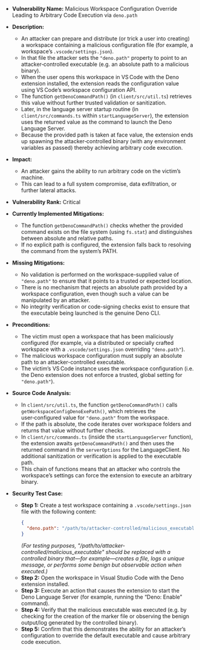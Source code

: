 - **Vulnerability Name:** Malicious Workspace Configuration Override Leading to Arbitrary Code Execution via `deno.path`

- **Description:**
  - An attacker can prepare and distribute (or trick a user into creating) a workspace containing a malicious configuration file (for example, a workspace’s `.vscode/settings.json`).
  - In that file the attacker sets the `"deno.path"` property to point to an attacker‑controlled executable (e.g. an absolute path to a malicious binary).
  - When the user opens this workspace in VS Code with the Deno extension installed, the extension reads the configuration value using VS Code’s workspace configuration API.
  - The function `getDenoCommandPath()` (in `client/src/util.ts`) retrieves this value without further trusted validation or sanitization.
  - Later, in the language server startup routine (in `client/src/commands.ts` within `startLanguageServer`), the extension uses the returned value as the command to launch the Deno Language Server.
  - Because the provided path is taken at face value, the extension ends up spawning the attacker‑controlled binary (with any environment variables as passed) thereby achieving arbitrary code execution.

- **Impact:**
  - An attacker gains the ability to run arbitrary code on the victim’s machine.
  - This can lead to a full system compromise, data exfiltration, or further lateral attacks.

- **Vulnerability Rank:** Critical

- **Currently Implemented Mitigations:**
  - The function `getDenoCommandPath()` checks whether the provided command exists on the file system (using `fs.stat`) and distinguishes between absolute and relative paths.
  - If no explicit path is configured, the extension falls back to resolving the command from the system’s PATH.

- **Missing Mitigations:**
  - No validation is performed on the workspace-supplied value of `"deno.path"` to ensure that it points to a trusted or expected location.
  - There is no mechanism that rejects an absolute path provided by a workspace configuration, even though such a value can be manipulated by an attacker.
  - No integrity verification or code-signing checks exist to ensure that the executable being launched is the genuine Deno CLI.

- **Preconditions:**
  - The victim must open a workspace that has been maliciously configured (for example, via a distributed or specially crafted workspace with a `.vscode/settings.json` overriding `"deno.path"`).
  - The malicious workspace configuration must supply an absolute path to an attacker-controlled executable.
  - The victim’s VS Code instance uses the workspace configuration (i.e. the Deno extension does not enforce a trusted, global setting for `"deno.path"`).

- **Source Code Analysis:**
  - In `client/src/util.ts`, the function `getDenoCommandPath()` calls `getWorkspaceConfigDenoExePath()`, which retrieves the user‑configured value for `"deno.path"` from the workspace.
  - If the path is absolute, the code iterates over workspace folders and returns that value without further checks.
  - In `client/src/commands.ts` (inside the `startLanguageServer` function), the extension awaits `getDenoCommandPath()` and then uses the returned command in the `serverOptions` for the LanguageClient. No additional sanitization or verification is applied to the executable path.
  - This chain of functions means that an attacker who controls the workspace’s settings can force the extension to execute an arbitrary binary.

- **Security Test Case:**
  - **Step 1:** Create a test workspace containing a `.vscode/settings.json` file with the following content:
    ```json
    {
      "deno.path": "/path/to/attacker-controlled/malicious_executable"
    }
    ```
    *(For testing purposes, "/path/to/attacker-controlled/malicious_executable" should be replaced with a controlled binary that—for example—creates a file, logs a unique message, or performs some benign but observable action when executed.)*
  - **Step 2:** Open the workspace in Visual Studio Code with the Deno extension installed.
  - **Step 3:** Execute an action that causes the extension to start the Deno Language Server (for example, running the “Deno: Enable” command).
  - **Step 4:** Verify that the malicious executable was executed (e.g. by checking for the creation of the marker file or observing the benign output/log generated by the controlled binary).
  - **Step 5:** Confirm that this demonstrates the ability for an attacker’s configuration to override the default executable and cause arbitrary code execution.
